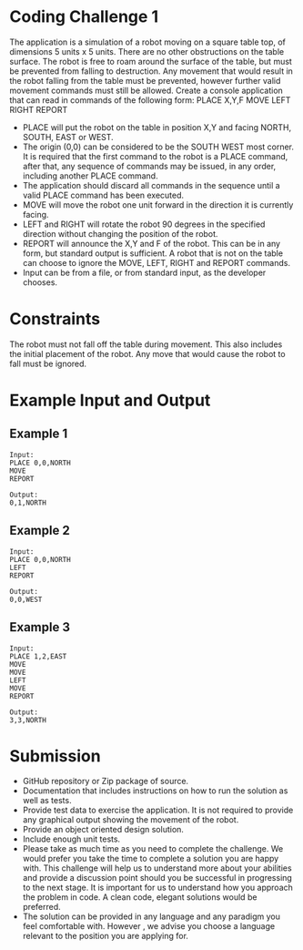 # Coding Challenge 1
The application is a simulation of a robot moving on a square table top, of dimensions 5 units x 5 units. There are no other obstructions on the table surface. The robot is free to roam around the surface of the table, but must be prevented from falling to destruction. Any movement that would result in the robot falling from the table must be prevented, however further valid movement commands must still be allowed. 
Create a console application that can read in commands of the following form: 
PLACE X,Y,F
MOVE
LEFT
RIGHT
REPORT 
- PLACE will put the robot on the table in position X,Y and facing NORTH, SOUTH, EAST or WEST. 
- The origin (0,0) can be considered to be the SOUTH WEST most corner. It is required that the
 first command to the robot is a PLACE command, after that, any sequence of commands may be issued, in any order, including another PLACE command. 
- The application should discard all commands in the sequence until a valid PLACE command has been
 executed. 
- MOVE will move the robot one unit forward in the direction it is currently facing. 
- LEFT and RIGHT will rotate the robot 90 degrees in the specified direction without changing the
 position of the robot. 
- REPORT will announce the X,Y and F of the robot. This can be in any form, but standard output is
 sufficient. A robot that is not on the table can choose to ignore the MOVE, LEFT, RIGHT and REPORT commands. 
- Input can be from a file, or from standard input, as the developer chooses. 

# Constraints 
The robot must not fall off the table during movement. This also includes the initial placement of the robot. Any move that would cause the robot to fall must be ignored. 

# Example Input and Output
## Example 1
```
Input:
PLACE 0,0,NORTH 
MOVE
REPORT

Output: 
0,1,NORTH 
```

## Example 2
```
Input:
PLACE 0,0,NORTH 
LEFT
REPORT

Output: 
0,0,WEST
```

## Example 3
```
Input:
PLACE 1,2,EAST 
MOVE
MOVE
LEFT
MOVE
REPORT

Output: 
3,3,NORTH
```
# Submission 
- GitHub repository or Zip package of source.
- Documentation that includes instructions on how to run the solution as well as tests. 
- Provide test data to exercise the application. It is not required to provide any graphical
 output showing the movement of the robot. 
- Provide an object oriented design solution.
- Include enough unit tests.
- Please take as much time as you need to complete the challenge. We would prefer you take the
 time to complete a solution you are happy with. This challenge will help us to understand more about your abilities and provide a discussion point should you be successful in progressing to the next stage. It is important for us to understand how you approach the problem in code. A clean code, elegant solutions would be preferred. 
- The solution can be provided in any language and any paradigm you feel comfortable with. However
, we advise you choose a language relevant to the position you are applying for. 
